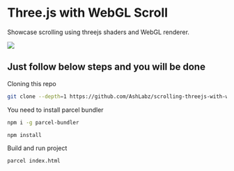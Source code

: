 # Three.js with WebGL Scroll 

Showcase scrolling using threejs shaders and WebGL renderer.

![](https://github.com/AshLabz/scrolling-threejs-with-webgl/blob/main/assets/images/demo-img.gif)

## Just follow below steps and you will be done

Cloning this repo
```sh
git clone --depth=1 https://github.com/AshLabz/scrolling-threejs-with-webgl.git
```

You need to install parcel bundler
```sh
npm i -g parcel-bundler
```
```sh
npm install
```

Build and run project
```sh
parcel index.html
```


